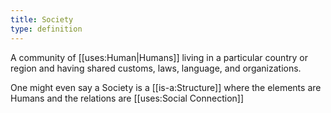 ```yaml
---
title: Society
type: definition
---
```

A community of [[uses:Human|Humans]] living in a particular country or region and having shared customs, laws, language, and organizations.

One might even say a Society is a [[is-a:Structure]] where the elements are Humans and the relations are [[uses:Social Connection]]